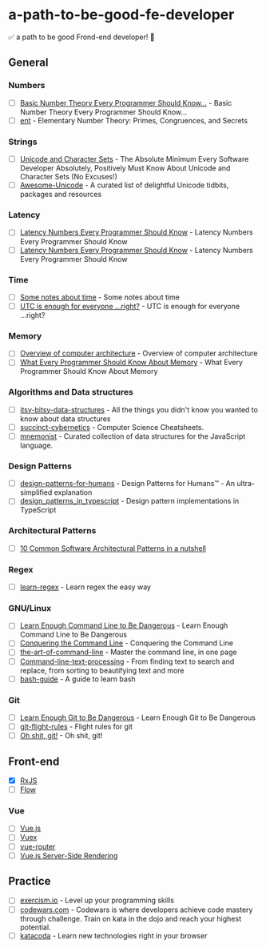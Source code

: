 # a-path-to-be-good-fe-developer

✅ a path to be good Frond-end developer! 🚀

## General

### Numbers

- [ ] [Basic Number Theory Every Programmer Should Know...](https://www.codechef.com/wiki/tutorial-number-theory/) - Basic Number Theory Every Programmer Should Know...
- [ ] [ent](https://github.com/williamstein/ent) - Elementary Number Theory: Primes, Congruences, and Secrets

### Strings

- [ ] [Unicode and Character Sets](https://www.joelonsoftware.com/2003/10/08/the-absolute-minimum-every-software-developer-absolutely-positively-must-know-about-unicode-and-character-sets-no-excuses/) - The Absolute Minimum Every Software Developer Absolutely, Positively Must Know About Unicode and Character Sets (No Excuses!)
- [ ] [Awesome-Unicode](https://github.com/jagracey/Awesome-Unicode) - A curated list of delightful Unicode tidbits, packages and resources

### Latency

- [ ] [Latency Numbers Every Programmer Should Know](https://gist.github.com/jboner/2841832) - Latency Numbers Every Programmer Should Know
- [ ] [Latency Numbers Every Programmer Should Know](https://people.eecs.berkeley.edu/~rcs/research/interactive_latency.html) - Latency Numbers Every Programmer Should Know

### Time

- [ ] [Some notes about time](https://unix4lyfe.org/time/) - Some notes about time
- [ ] [UTC is enough for everyone ...right?](https://zachholman.com/talk/utc-is-enough-for-everyone-right) - UTC is enough for everyone ...right?

### Memory

- [ ] [Overview of computer architecture](https://github.com/gyuho/learn/tree/master/doc/overview_of_computer_architecture) - Overview of computer architecture
- [ ] [What Every Programmer Should Know About Memory](https://people.freebsd.org/~lstewart/articles/cpumemory.pdf) - What Every Programmer Should Know About Memory

### Algorithms and Data structures

- [ ] [itsy-bitsy-data-structures](https://github.com/jamiebuilds/itsy-bitsy-data-structures) - All the things you didn't know you wanted to know about data structures
- [ ] [succinct-cybernetics](https://github.com/espadrine/succinct-cybernetics) - Computer Science Cheatsheets.
- [ ] [mnemonist](https://github.com/Yomguithereal/mnemonist) - Curated collection of data structures for the JavaScript language.

### Design Patterns

- [ ] [design-patterns-for-humans](https://github.com/kamranahmedse/design-patterns-for-humans) - Design Patterns for Humans™ - An ultra-simplified explanation
- [ ] [design_patterns_in_typescript](https://github.com/torokmark/design_patterns_in_typescript) - Design pattern implementations in TypeScript

### Architectural Patterns

- [ ] [10 Common Software Architectural Patterns in a nutshell](https://towardsdatascience.com/10-common-software-architectural-patterns-in-a-nutshell-a0b47a1e9013)

### Regex

- [ ] [learn-regex](https://github.com/zeeshanu/learn-regex) - Learn regex the easy way

### GNU/Linux

- [ ] [Learn Enough Command Line to Be Dangerous](https://www.learnenough.com/command-line-tutorial) - Learn Enough Command Line to Be Dangerous
- [ ] [Conquering the Command Line](http://conqueringthecommandline.com/book) - Conquering the Command Line
- [ ] [the-art-of-command-line](https://github.com/jlevy/the-art-of-command-line) - Master the command line, in one page
- [ ] [Command-line-text-processing](https://github.com/learnbyexample/Command-line-text-processing) - From finding text to search and replace, from sorting to beautifying text and more
- [ ] [bash-guide](https://github.com/Idnan/bash-guide) - A guide to learn bash

### Git

- [ ] [Learn Enough Git to Be Dangerous](https://www.learnenough.com/git-tutorial) - Learn Enough Git to Be Dangerous
- [ ] [git-flight-rules](https://github.com/k88hudson/git-flight-rules) - Flight rules for git
- [ ] [Oh shit, git!](http://ohshitgit.com/) - Oh shit, git!

## Front-end

- [x] [RxJS](http://reactivex.io/rxjs/manual/index.html)
- [ ] [Flow](https://flow.org/en/)

### Vue

- [ ] [Vue.js](https://vuejs.org/v2/guide/)
- [ ] [Vuex](https://vuex.vuejs.org/en/)
- [ ] [vue-router](https://router.vuejs.org/en/)
- [ ] [Vue.js Server-Side Rendering](https://ssr.vuejs.org/en/)

## Practice

- [ ] [exercism.io](http://exercism.io/) - Level up your programming skills
- [ ] [codewars.com](https://www.codewars.com) - Codewars is where developers achieve code mastery through challenge. Train on kata in the dojo and reach your highest potential.
- [ ] [katacoda](https://www.katacoda.com/) - Learn new technologies right in your browser
